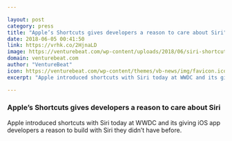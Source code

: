 ```yaml
---

layout: post
category: press
title: "Apple’s Shortcuts gives developers a reason to care about Siri"
date: 2018-06-05 00:41:50
link: https://vrhk.co/2HjnaLD
image: https://venturebeat.com/wp-content/uploads/2018/06/siri-shortcuts-wwdc-18.png?fit=2122%2C1205&strip=all
domain: venturebeat.com
author: "VentureBeat"
icon: https://venturebeat.com/wp-content/themes/vb-news/img/favicon.ico
excerpt: "Apple introduced shortcuts with Siri today at WWDC and its giving iOS app developers a reason to build with Siri they didn’t have before."

---
```


### Apple’s Shortcuts gives developers a reason to care about Siri

Apple introduced shortcuts with Siri today at WWDC and its giving iOS app developers a reason to build with Siri they didn’t have before.